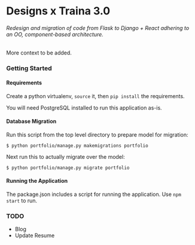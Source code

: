 # Designs x Traina 3.0
###### Redesign and migration of code from Flask to Django + React adhering to an OO, component-based architecture. 

More context to be added.

### Getting Started

#### Requirements

Create a python virtualenv, `source` it, then `pip install` the requirements.

You will need PostgreSQL installed to run this application as-is.

#### Database Migration

Run this script from the top level directory to prepare model for migration:

```
$ python portfolio/manage.py makemigrations portfolio
```

Next run this to actually migrate over the model:

```
$ python portfolio/manage.py migrate portfolio
```

#### Running the Application

The package.json includes a script for running the application. Use `npm start` to run.

### TODO

- Blog
- Update Resume